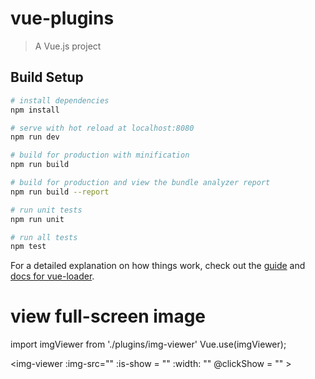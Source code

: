 # vue-plugins

> A Vue.js project

## Build Setup

``` bash
# install dependencies
npm install

# serve with hot reload at localhost:8080
npm run dev

# build for production with minification
npm run build

# build for production and view the bundle analyzer report
npm run build --report

# run unit tests
npm run unit

# run all tests
npm test
```

For a detailed explanation on how things work, check out the [guide](http://vuejs-templates.github.io/webpack/) and [docs for vue-loader](http://vuejs.github.io/vue-loader).

# view full-screen image 
import imgViewer from './plugins/img-viewer'
Vue.use(imgViewer);

<img-viewer
      :img-src=""
      :is-show = ""
      :width: ""
      @clickShow = ""
    ></img-viewer>
